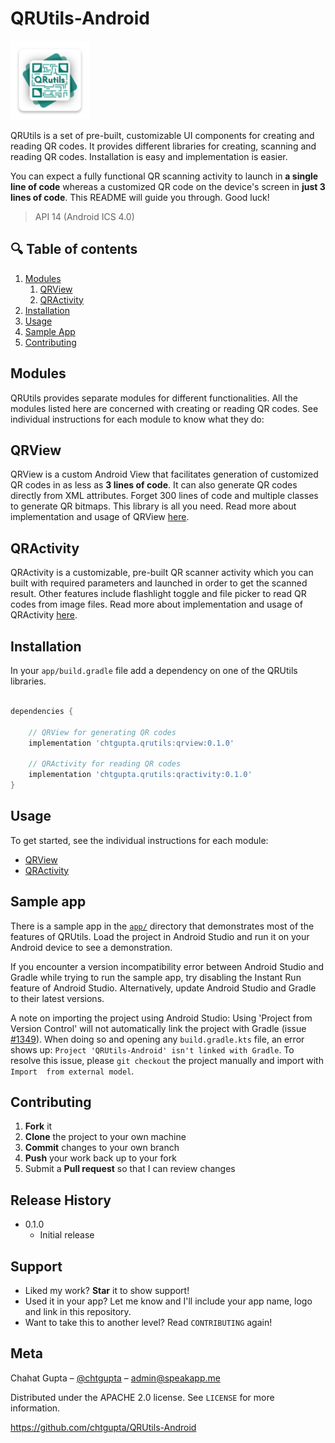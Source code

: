 # QRUtils-Android

<img src="img/ic_logo.png" width="25%"/>

QRUtils is a set of pre-built, customizable UI components for creating and reading QR codes. It provides different libraries for creating, scanning and reading QR codes. Installation is easy and implementation is easier.

You can expect a fully functional QR scanning activity to launch in **a single line of code** whereas a customized QR code on the device's screen in **just 3 lines of code**. This README will guide you through. Good luck!

> API 14 (Android ICS 4.0)

##  :mag: Table of contents

1. [Modules](#modules)
    1. [QRView](#qrview)
    1. [QRActivity](#qractivity)
1. [Installation](#installation)
1. [Usage](#usage)
1. [Sample App](#sample-app)
1. [Contributing](#contributing)

## Modules

QRUtils provides separate modules for different functionalities. All the modules listed here are concerned with creating or reading QR codes. See individual instructions for each module to know what they do:

## QRView

QRView is a custom Android View that facilitates generation of customized QR codes in as less as **3 lines of code**. It can also generate QR codes directly from XML attributes. Forget 300 lines of code and multiple classes to generate QR bitmaps. This library is all you need. Read more about implementation and usage of QRView [here](qrview/README.md).

## QRActivity

QRActivity is a customizable, pre-built QR scanner activity which you can built with required parameters and launched in order to get the scanned result. Other features include flashlight toggle and file picker to read QR codes from image files. Read more about implementation and usage of QRActivity [here](aractivity/README.md).

## Installation

In your `app/build.gradle` file add a dependency on one of the QRUtils libraries.

```groovy

dependencies {

    // QRView for generating QR codes
    implementation 'chtgupta.qrutils:qrview:0.1.0'

    // QRActivity for reading QR codes
    implementation 'chtgupta.qrutils:qractivity:0.1.0'
}

```

## Usage
To get started, see the individual instructions for each module:

* [QRView](qrview/README.md)
* [QRActivity](qractivity/README.md)

## Sample app

There is a sample app in the [`app/`](app) directory that demonstrates most
of the features of QRUtils. Load the project in Android Studio and
run it on your Android device to see a demonstration.

If you encounter a version incompatibility error between Android Studio
and Gradle while trying to run the sample app, try disabling the Instant
Run feature of Android Studio. Alternatively, update Android Studio and
Gradle to their latest versions.

A note on importing the project using Android Studio: Using 'Project from 
Version Control' will not automatically link the project with Gradle 
(issue [#1349](https://github.com/firebase/FirebaseUI-Android/issues/1349)). 
When doing so and opening any `build.gradle.kts` file, an error shows up: 
`Project 'QRUtils-Android' isn't linked with Gradle`. To resolve this 
issue, please `git checkout` the project manually and import with `Import 
from external model`.

## Contributing

1. **Fork** it
2. **Clone** the project to your own machine
3. **Commit** changes to your own branch
4. **Push** your work back up to your fork
5. Submit a **Pull request** so that I can review changes


## Release History

* 0.1.0
	* Initial release

## Support

* Liked my work? **Star** it to show support!
* Used it in your app? Let me know and I'll include your app name, logo and link in this repository.
* Want to take this to another level? Read ``CONTRIBUTING`` again!


## Meta

Chahat Gupta – [@chtgupta](https://chtgupta.github.io) – admin@speakapp.me

Distributed under the APACHE 2.0 license. See ``LICENSE`` for more information.

https://github.com/chtgupta/QRUtils-Android
